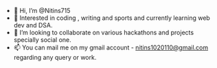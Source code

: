- 👋 Hi, I’m @Nitins715
- 👀 Interested in coding , writing and sports and currently learning web dev and DSA.
- 💞️ I’m looking to collaborate on various hackathons and projects specially social one.
- 📫 You can mail me on my gmail account - nitins1020110@gmail.com regarding any query or work.
